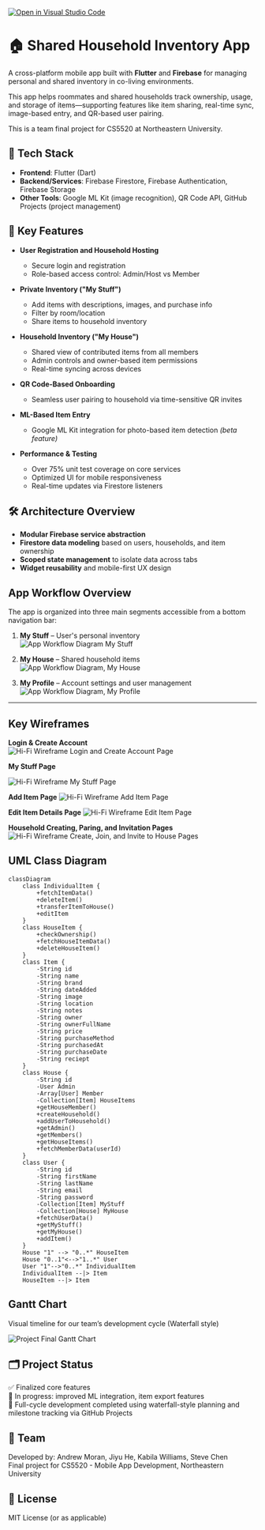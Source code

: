 [![Open in Visual Studio Code](https://classroom.github.com/assets/open-in-vscode-718a45dd9cf7e7f842a935f5ebbe5719a5e09af4491e668f4dbf3b35d5cca122.svg)](https://classroom.github.com/online_ide?assignment_repo_id=12095445&assignment_repo_type=AssignmentRepo)

# 🏠 Shared Household Inventory App

A cross-platform mobile app built with **Flutter** and **Firebase** for managing personal and shared inventory in co-living environments.

This app helps roommates and shared households track ownership, usage, and storage of items—supporting features like item sharing, real-time sync, image-based entry, and QR-based user pairing.

This is a team final project for CS5520 at Northeastern University.

## 🚀 Tech Stack

- **Frontend**: Flutter (Dart)
- **Backend/Services**: Firebase Firestore, Firebase Authentication, Firebase Storage
- **Other Tools**: Google ML Kit (image recognition), QR Code API, GitHub Projects (project management)


## 🧩 Key Features

- **User Registration and Household Hosting**
  - Secure login and registration
  - Role-based access control: Admin/Host vs Member

- **Private Inventory ("My Stuff")**
  - Add items with descriptions, images, and purchase info
  - Filter by room/location
  - Share items to household inventory

- **Household Inventory ("My House")**
  - Shared view of contributed items from all members
  - Admin controls and owner-based item permissions
  - Real-time syncing across devices

- **QR Code-Based Onboarding**
  - Seamless user pairing to household via time-sensitive QR invites

- **ML-Based Item Entry**
  - Google ML Kit integration for photo-based item detection *(beta feature)*

- **Performance & Testing**
  - Over 75% unit test coverage on core services
  - Optimized UI for mobile responsiveness
  - Real-time updates via Firestore listeners


## 🛠 Architecture Overview

- **Modular Firebase service abstraction**
- **Firestore data modeling** based on users, households, and item ownership
- **Scoped state management** to isolate data across tabs
- **Widget reusability** and mobile-first UX design


## App Workflow Overview

The app is organized into three main segments accessible from a bottom navigation bar:

1. **My Stuff** – User's personal inventory  
![App Workflow Diagram My Stuff](/documentation/AppFlow_MyStuff_Final.png) 

2. **My House** – Shared household items 
![App Workflow Diagram, My House](/documentation/AppFlow_MyHouse_Final.png) 

3. **My Profile** – Account settings and user management 
![App Workflow Diagram, My Profile](/documentation/AppFlow_MyProfile_Final.png)  

---

## Key Wireframes  

**Login & Create Account**  
![Hi-Fi Wireframe Login and Create Account Page](/documentation/HFWF_Login_CreateAccount.png)  

**My Stuff Page**

![Hi-Fi Wireframe My Stuff Page](/documentation/HFWF_MyStuff.png)  

**Add Item Page**
![Hi-Fi Wireframe Add Item Page](/documentation/HFWF_AddItem.png)  

**Edit Item Details Page**
![Hi-Fi Wireframe Edit Item Page](/documentation/HFWF_EditItem.png)  

**Household Creating, Paring, and Invitation Pages**
![Hi-Fi Wireframe Create, Join, and Invite to House Pages](/documentation/HFWF_CreateJoinInviteHouse.png)  


## UML Class Diagram  

```mermaid
classDiagram
    class IndividualItem {
        +fetchItemData()
        +deleteItem()
        +transferItemToHouse()
        +editItem
    }
    class HouseItem {
        +checkOwnership()
        +fetchHouseItemData()
        +deleteHouseItem()
    }
    class Item {
        -String id
        -String name
        -String brand
        -String dateAdded
        -String image
        -String location
        -String notes
        -String owner
        -String ownerFullName
        -String price
        -String purchaseMethod
        -String purchasedAt
        -String purchaseDate
        -String reciept
    }
    class House {
        -String id
        -User Admin
        -Array[User] Member
        -Collection[Item] HouseItems
        +getHouseMember()
        +createHousehold()
        +addUserToHousehold()
        +getAdmin()
        +getMembers()
        +getHouseItems()
        +fetchMemberData(userId)
    }  
    class User {
        -String id
        -String firstName
        -String lastName
        -String email
        -String password
        -Collection[Item] MyStuff
        -Collection[House] MyHouse
        +fetchUserData()
        +getMyStuff()
        +getMyHouse()
        +addItem()
    }
    House "1" --> "0..*" HouseItem
    House "0..1"<-->"1..*" User
    User "1"-->"0..*" IndividualItem
    IndividualItem --|> Item
    HouseItem --|> Item
```

## Gantt Chart  

Visual timeline for our team’s development cycle (Waterfall style)

![Project Final Gantt Chart](documentation/AvengersGanttChart_Final.png)  


## 🗂 Project Status

✅ Finalized core features  
🧪 In progress: improved ML integration, item export features  
🧱 Full-cycle development completed using waterfall-style planning and milestone tracking via GitHub Projects


## 👥 Team

Developed by: Andrew Moran, Jiyu He, Kabila Williams, Steve Chen  
Final project for CS5520 - Mobile App Development, Northeastern University

## 🔗 License

MIT License (or as applicable)

